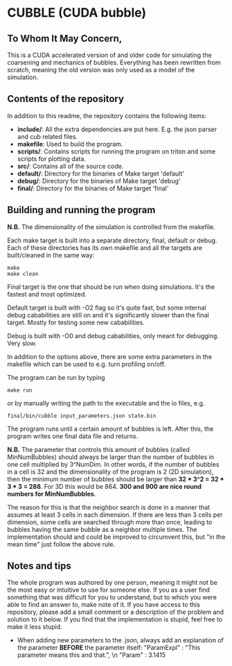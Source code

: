 # CUBBLE (CUDA bubble)

## To Whom It May Concern,

This is a CUDA accelerated version of and older code for simulating the coarsening and mechanics of bubbles. Everything has been rewritten from scratch, meaning the old version was only used as a model of the simulation.

## Contents of the repository
In addition to this readme, the repository contains the following items:
- **include/**: All the extra dependencies are put here. E.g. the json parser and cub related files.
- **makefile**: Used to build the program.
- **scripts/**: Contains scripts for running the program on triton and some scripts for plotting data.
- **src/**: Contains all of the source code.
- **default/**: Directory for the binaries of Make target 'default'
- **debug/**: Directory for the binaries of Make target 'debug'
- **final/**: Directory for the binaries of Make target 'final'

## Building and running the program
**N.B.** The dimensionality of the simulation is controlled from the makefile.

Each make target is built into a separate directory, final, default or debug. Each of these directories has its own makefile and all the targets are built/cleaned in the same way:
```
make
make clean
```

Final target is the one that should be run when doing simulations. It's the fastest and most optimized.

Default target is built with -O2 flag so it's quite fast, but some internal debug cababilities are still on and it's significantly slower than the final target. Mostly for testing some new cababilities.

Debug is built with -O0 and debug cababilities, only meant for debugging. Very slow.

In addition to the options above, there are some extra parameters in the makefile which can be used to e.g. turn profiling on/off.

The program can be run by typing
```
make run
```
or by manually writing the path to the executable and the io files, e.g.
```
final/bin/cubble input_parameters.json state.bin
```
The program runs until a certain amount of bubbles is left. After this, the program writes one final data file and returns.

**N.B.** The parameter that controls this amount of bubbles (called MinNumBubbles) should always be larger than the number of bubbles in one cell multiplied by 3^NumDim. In other words, if the number of bubbles in a cell is 32 and the dimensionality of the program is 2 (2D simulation), then the minimum number of bubbles should be larger than **32 * 3^2 = 32 * 3 * 3 = 288**. For 3D this would be 864. **300 and 900 are nice round numbers for MinNumBubbles**.

The reason for this is that the neighbor search is done in a manner that assumes at least 3 cells in each dimension. If there are less than 3 cells per dimension, some cells are searched through more than once, leading to bubbles having the same bubble as a neighbor multiple times. The implementation should and could be improved to circumvent this, but "in the mean time" just follow the above rule.

## Notes and tips
The whole program was authored by one person, meaning it might not be the most easy or intuitive to use for someone else. If you as a user find something that was difficult for you to understand, but to which you were able to find an answer to, make note of it. If you have access to this repository, please add a small comment or a description of the problem and solution to it below. If you find that the implementation is stupid, feel free to make it less stupid.

- When adding new parameters to the .json, always add an explanation of the parameter **BEFORE** the parameter itself: "ParamExpl" : "This parameter means this and that.", \n "Param" : 3.1415
